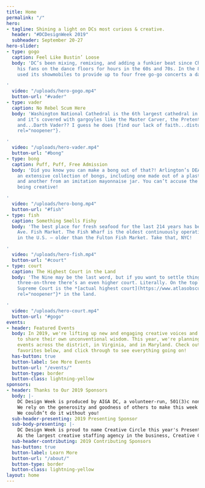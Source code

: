 ```yaml
---
title: Home
permalink: "/"
hero:
- tagline: Shining a light on DCs most curious & creative.
  header: "#DCDesignWeek 2019"
  subheader: September 20-27
hero-slider:
- type: gogo
  caption: Feel Like Bustin’ Loose
  body: 'DC’s been mixing, remixing, and adding a funkier beat since Chuck Brown kept
    his fans on the dance floors for hours in the 60s and 70s. In the 80s, the city
    used its showmobiles to provide up to four free go-go concerts a day all summer!

'
  video: "/uploads/hero-gogo.mp4"
  button-url: "#vader"
- type: vader
  caption: No Rebel Scum Here
  body: 'Washington National Cathedral is the 6th largest cathedral in the world,
    and it’s covered with gargoyles like the Master Carver, the Pretentious Dragon,
    and...Darth Vader?? I guess he does [find our lack of faith...disturbing](https://www.youtube.com/watch?v=m0XuKORufGk){:target="_blank"
    rel="noopener"}.

'
  video: "/uploads/hero-vader.mp4"
  button-url: "#bong"
- type: bong
  caption: Puff, Puff, Free Admission
  body: 'Did you know you can make a bong out of that?! Arlington’s DEA Museum boasts
    an extensive collection of bongs, including one made out of a plastic honey bear
    and another from an imitation mayonnaise jar. You can’t accuse the DMV of not
    being creative!

'
  video: "/uploads/hero-bong.mp4"
  button-url: "#fish"
- type: fish
  caption: Something Smells Fishy
  body: 'The best place for fresh seafood for the last 214 years has been the Maine
    Ave. Fish Market. The Fish Wharf is the oldest continuously operating fish market
    in the U.S. — older than the Fulton Fish Market. Take that, NYC!

'
  video: "/uploads/hero-fish.mp4"
  button-url: "#court"
- type: court
  caption: The Highest Court in the Land
  body: 'The Nine may be the last word, but if you want to settle things with a little
    three-on-three there’s an even higher court. Literally. On the top floor of the
    Supreme Court is the *[actual highest court](https://www.atlasobscura.com/places/highest-court-of-the-land){:target="_blank"
    rel="noopener"}* in the land.

'
  video: "/uploads/hero-court.mp4"
  button-url: "#gogo"
events:
- header: Featured Events
  body: In 2019, we're lifting up new and engaging creative voices and practitioners
    to share their own unconventional wisdom. This year, we're planning almost 40
    events across the district, in Virginia, and in Maryland. Check out some of our
    favorites below, and click through to see everything going on!
  has-button: true
  button-label: See More Events
  button-url: "/events/"
  button-type: border
  button-class: lightning-yellow
sponsors:
- header: Thanks to Our 2019 Sponsors
  body: |-
    DC Design Week is produced by AIGA DC, a volunteer-run, 501(3)c nonprofit organization, in concert with a consortium of local associations, meetup groups and small businesses.
    We rely on the generosity and goodness of others to make this week of celebration a reality. Major thanks to the following partners and sponsors for your support and commitment to the DC design community.
    We couldn’t do it without you!
  sub-header-presenting: 2019 Presenting Sponsor
  sub-body-presenting: |-
    DC Design Week is proud to name Creative Circle this year's Presenting Sponsor!
    As the largest creative staffing agency in the business, Creative Circle makes people into teams. They connect advertising, creative, marketing, and interactive professionals with top companies throughout the U.S. and Canada, partnering with you on the best fit so that you can make great things happen.
  sub-header-contributing: 2019 Contributing Sponsors
  has-button: true
  button-label: Learn More
  button-url: "/about/"
  button-type: border
  button-class: lightning-yellow
layout: home
---
```


